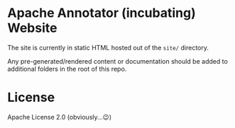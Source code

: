 # Apache Annotator (incubating) Website

The site is currently in static HTML hosted out of the `site/` directory.

Any pre-generated/rendered content or documentation should be added to additional
folders in the root of this repo.

# License

Apache License 2.0 (obviously...:wink:)
